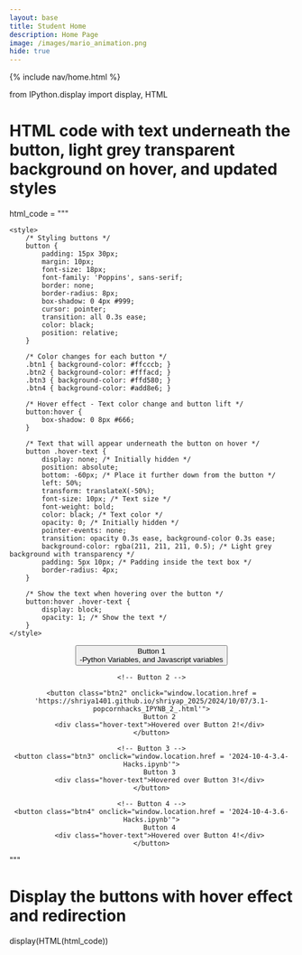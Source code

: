 ```yaml
---
layout: base
title: Student Home 
description: Home Page
image: /images/mario_animation.png
hide: true
---
```

{% include nav/home.html %}

from IPython.display import display, HTML

# HTML code with text underneath the button, light grey transparent background on hover, and updated styles
html_code = """
<head>
    <!-- Link to Google Fonts for 'Poppins' font -->
    <link href="https://fonts.googleapis.com/css2?family=Poppins:wght@400;600&display=swap" rel="stylesheet">
    
    <style>
        /* Styling buttons */
        button {
            padding: 15px 30px;
            margin: 10px;
            font-size: 18px;
            font-family: 'Poppins', sans-serif;
            border: none;
            border-radius: 8px;
            box-shadow: 0 4px #999;
            cursor: pointer;
            transition: all 0.3s ease;
            color: black;
            position: relative;
        }
        
        /* Color changes for each button */
        .btn1 { background-color: #ffcccb; }
        .btn2 { background-color: #fffacd; }
        .btn3 { background-color: #ffd580; }
        .btn4 { background-color: #add8e6; }

        /* Hover effect - Text color change and button lift */
        button:hover {
            box-shadow: 0 8px #666;
        }

        /* Text that will appear underneath the button on hover */
        button .hover-text {
            display: none; /* Initially hidden */
            position: absolute;
            bottom: -60px; /* Place it further down from the button */
            left: 50%;
            transform: translateX(-50%);
            font-size: 10px; /* Text size */
            font-weight: bold;
            color: black; /* Text color */
            opacity: 0; /* Initially hidden */
            pointer-events: none;
            transition: opacity 0.3s ease, background-color 0.3s ease;
            background-color: rgba(211, 211, 211, 0.5); /* Light grey background with transparency */
            padding: 5px 10px; /* Padding inside the text box */
            border-radius: 4px;
        }

        /* Show the text when hovering over the button */
        button:hover .hover-text {
            display: block;
            opacity: 1; /* Show the text */
        }
    </style>
</head>

<div style="text-align: center;">
    <!-- Button 1 -->
    <button class="btn1" onclick="window.location.href = '/home/shriyap/nighthawk/shriyap_2025/_notebooks/sprint 2/2024-10-7-3.1-popcornhacks.ipynb'">
        Button 1
        <div class="hover-text">-Python Variables, and Javascript variables</div>
    </button>
    
    <!-- Button 2 -->
  
    <button class="btn2" onclick="window.location.href = 'https://shriya1401.github.io/shriyap_2025/2024/10/07/3.1-popcornhacks_IPYNB_2_.html'">
        Button 2
        <div class="hover-text">Hovered over Button 2!</div>
    </button>
    
    <!-- Button 3 -->
    <button class="btn3" onclick="window.location.href = '2024-10-4-3.4-Hacks.ipynb'">
        Button 3
        <div class="hover-text">Hovered over Button 3!</div>
    </button>
    
    <!-- Button 4 -->
    <button class="btn4" onclick="window.location.href = '2024-10-4-3.6-Hacks.ipynb'">
        Button 4
        <div class="hover-text">Hovered over Button 4!</div>
    </button>
</div>
"""

# Display the buttons with hover effect and redirection
display(HTML(html_code))
